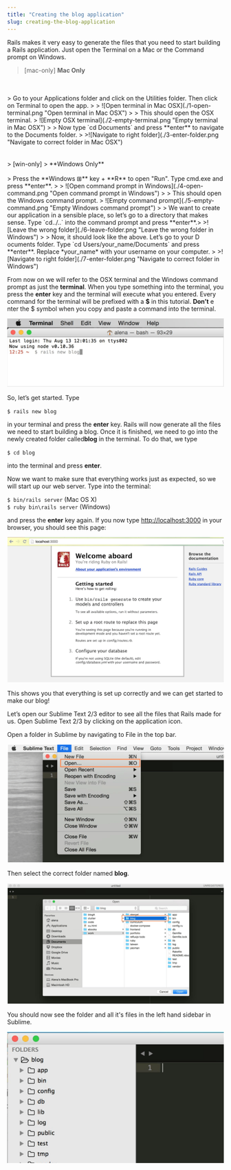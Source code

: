 ```yaml
---
title: "Creating the blog application"
slug: creating-the-blog-application
---
```


Rails makes it very easy to generate the files that you need to start building a Rails application. Just open the Terminal on a Mac or the Command prompt on Windows.

> [mac-only]
> **Mac Only**
<br/>
<br/>
> Go to your Applications folder and click on the Utilities folder. Then click on Terminal to open the app.
>
> ![Open terminal in Mac OSX](./1-open-terminal.png "Open terminal in Mac OSX")
>
> This should open the OSX terminal.
> ![Empty OSX terminal](./2-empty-terminal.png "Empty terminal in Mac OSX")
>
> Now type ​`cd Documents` ​and press ​**enter** to navigate to the Documents folder.
>
>![Navigate to right folder](./3-enter-folder.png "Navigate to correct folder in Mac OSX")
<br/>
<br/>
<br/>
> [win-only]
> **Windows Only**
<br/>
<br/>
> Press the **Windows ⊞​** ​key + **R** to open "Run". Type cmd.exe and press **enter**.
>
> ![Open command prompt in Windows](./4-open-command.png "Open command prompt in Windows")
>
> This should open the Windows command prompt.
> ![Empty command prompt](./5-empty-command.png "Empty Windows command prompt")
>
> We want to create our application in a sensible place, so let’s go to a directory that makes sense. Type ​`cd../..​` into the command prompt and press **enter**.​
>
>![Leave the wrong folder](./6-leave-folder.png "Leave the wrong folder in Windows")
>
> Now, it should look like the above. Let’s go to your D​ocuments​ folder. Type ​`cd Users/your_name/Documents​` and press **enter**. ​Replace *your_name*​ with your username on your computer.
>
>![Navigate to right folder](./7-enter-folder.png "Navigate to correct folder in Windows")

From now on we will refer to the OSX terminal and the Windows command prompt as just the **​terminal**​. When you type something into the terminal, you press the **enter** ​key and the terminal will execute what you entered. Every command for the terminal will be prefixed with a​ **$** ​in this tutorial. **D​on’t** e​nter the $ symbol when you copy and paste a command into the terminal.

![Creating Rails app](./8-creating-app.png "Creating Rails app")

So, let’s get started. Type

`$ ​rails new blog`

in your terminal and press the **enter** key. Rails will now generate all the files we need to start building a blog. Once it is finished, we need to go into the newly created folder called​ **blog** in the terminal. To do that, we type

`$ ​cd blog`

into the terminal and press **enter**.

Now we want to make sure that everything works just as expected, so we will start up our web server. Type into the terminal:

`$ ​bin/rails server` ​(Mac OS X) 
<br/>
`$ ​ruby bin\rails server` ​(Windows) 

and press the **enter** key again. If you now type [http://localhost:3000](http://localhost:3000) in your browser, you should see this page:

![Running empty rails app](./9-running-empty.png "Running empty rails app")

This shows you that everything is set up correctly and we can get started to make our blog!

Let’s open our Sublime Text 2/3 editor to see all the files that Rails made for us. Open Sublime Text 2/3 by clicking on the application icon.

Open a folder in Sublime by navigating to File in the top bar. 

![Open folder in Sublime](./10-open-sublime-folder.png "Open folder in Sublime")

Then select the correct folder named **blog**.

![Choose blog folder](./11-picking-folder.png "Choose blog folder")

You should now see the folder and all it's files in the left hand sidebar in Sublime.

![All blog files in Sublime](./12-blog-in-sublime.png "All blog files in Sublime")

